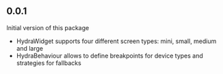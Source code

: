 ## 0.0.1
Initial version of this package
* HydraWidget supports four different screen types: mini, small, medium and large
* HydraBehaviour allows to define breakpoints for device types and strategies for fallbacks
